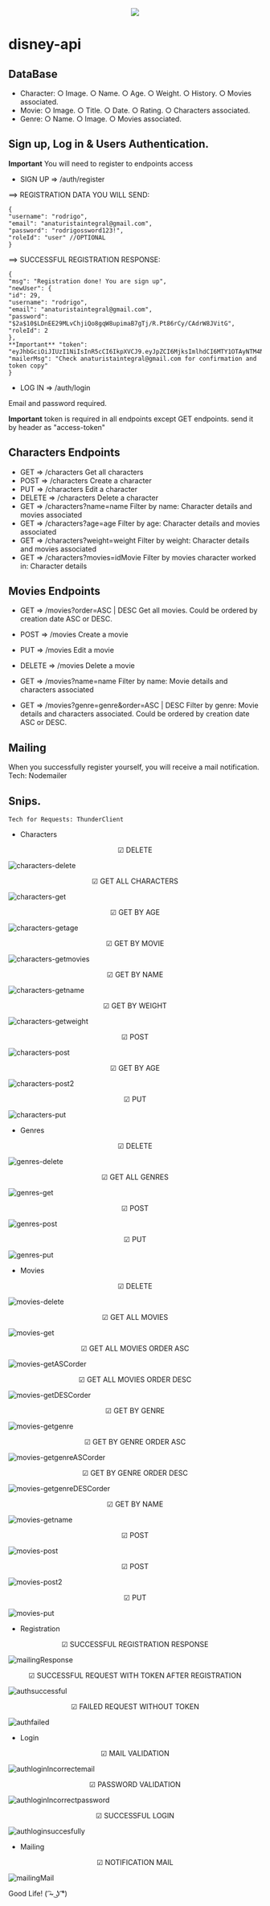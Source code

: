 <p align='center'>
<img src="https://readme-typing-svg.herokuapp.com?color=CAC8F8&background=1C1C1D&size=25&center=true&vCenter=true&width=433&height=75&lines=Hi!+I+am+Zayra+Velasco;Soft+dev+and+Admin+manager;it+is+a+backend+project;to+Alkemy;disney+characters+and+movies;enjoy+it+!">
</p>

# disney-api

## DataBase

- Character: 
  ○ Image.
  ○ Name.
  ○ Age.
  ○ Weight.
  ○ History.
  ○ Movies associated.
- Movie:
  ○ Image.
  ○ Title.
  ○ Date.
  ○ Rating.
  ○ Characters associated.
- Genre:
  ○ Name.
  ○ Image.
  ○ Movies associated.
  
## Sign up, Log in & Users Authentication.

**Important** You will need to register to endpoints access

- SIGN UP => /auth/register

==> REGISTRATION DATA YOU WILL SEND:
  
    {
    "username": "rodrigo",
    "email": "anaturistaintegral@gmail.com",
    "password": "rodrigossword123!",
    "roleId": "user" //OPTIONAL
    }
    
==> SUCCESSFUL REGISTRATION RESPONSE:

    {
    "msg": "Registration done! You are sign up",
    "newUser": {
    "id": 29,
    "username": "rodrigo",
    "email": "anaturistaintegral@gmail.com",
    "password": "$2a$10$LDnEE29MLvChjiQo8gqW8upimaB7gTj/R.Pt86rCy/CAdrW8JVitG",
    "roleId": 2
    },
    **Important** "token": "eyJhbGciOiJIUzI1NiIsInR5cCI6IkpXVCJ9.eyJpZCI6MjksImlhdCI6MTY1OTAyNTM4NSwiZXhwIjoxNjU5MTExNzg1fQ.jFxM_aQIlRIdb6yBq8iXRjQ1G0Mn7qC8Hckrh7YsPMM"
    "mailerMsg": "Check anaturistaintegral@gmail.com for confirmation and token copy"
    }

- LOG IN => /auth/login

Email and password required.
    
**Important** token is required in all endpoints except GET endpoints. send it by header as "access-token"

## Characters Endpoints

- GET => /characters
  Get all characters 
- POST => /characters
  Create a character
- PUT => /characters
  Edit  a character
- DELETE => /characters
  Delete a character
- GET => /characters?name=name
  Filter by name: Character details and movies associated
- GET => /characters?age=age
  Filter by age: Character details and movies associated
- GET => /characters?weight=weight
  Filter by weight: Character details and movies associated
- GET => /characters?movies=idMovie
  Filter by movies character worked in: Character details

## Movies Endpoints

- GET => /movies?order=ASC | DESC
  Get all movies. Could be ordered by creation date ASC or DESC. 
- POST => /movies
  Create a movie
- PUT => /movies
  Edit a movie
- DELETE => /movies
  Delete a movie

- GET => /movies?name=name
  Filter by name: Movie details and characters associated
- GET => /movies?genre=genre&order=ASC | DESC
  Filter by genre: Movie details and characters associated. Could be ordered by creation date ASC or DESC.

## Mailing
When you successfully register yourself, you will receive a mail notification. 
    Tech: Nodemailer
    
## Snips. 
    Tech for Requests: ThunderClient
    
* Characters
<p align='center'>☑ DELETE</p>

![characters-delete](https://user-images.githubusercontent.com/95602965/180970726-11544d0d-24e1-440f-bb90-f09ffca1d278.png)

<p align='center'>☑ GET ALL CHARACTERS</p>

![characters-get](https://user-images.githubusercontent.com/95602965/180970731-7193dde0-d53e-429b-80ef-2a90558d9e18.png)

<p align='center'>☑ GET BY AGE</p>

![characters-getage](https://user-images.githubusercontent.com/95602965/180970736-c0f79eea-8fea-4219-9c35-171350bc3b22.png)

<p align='center'>☑ GET BY MOVIE</p>

![characters-getmovies](https://user-images.githubusercontent.com/95602965/180970740-2f1d86be-3988-4999-9b12-7714dd00290a.png)

<p align='center'>☑ GET BY NAME</p>

![characters-getname](https://user-images.githubusercontent.com/95602965/180970746-c88c9012-53a9-4718-a1e1-83c1edc94e28.png)

<p align='center'>☑ GET BY WEIGHT</p>

![characters-getweight](https://user-images.githubusercontent.com/95602965/180970748-d9403d6b-8a06-41a4-9e16-58e250c54caa.png)

<p align='center'>☑ POST</p>

![characters-post](https://user-images.githubusercontent.com/95602965/180970753-136ad6dd-5615-425d-a765-2f6273d4c98c.png)

<p align='center'>☑ GET BY AGE</p>

![characters-post2](https://user-images.githubusercontent.com/95602965/180970758-6b0c3bd5-4145-4e68-a314-b1a958d03151.png)

<p align='center'>☑ PUT</p>

![characters-put](https://user-images.githubusercontent.com/95602965/180970765-626c282c-4ead-4c7b-8eb4-99e258426438.png)

* Genres
<p align='center'>☑ DELETE</p>

![genres-delete](https://user-images.githubusercontent.com/95602965/180970768-b48d308c-8512-40f6-b90a-5b0308b3f0ba.png)

<p align='center'>☑ GET ALL GENRES</p>

![genres-get](https://user-images.githubusercontent.com/95602965/180970770-7f8003c4-a030-4bcc-bbd0-56c7ea77a6ce.png)

<p align='center'>☑ POST</p>

![genres-post](https://user-images.githubusercontent.com/95602965/180970773-6339a2d5-fc74-40b0-9661-be5581b05c06.png)

<p align='center'>☑ PUT</p>

![genres-put](https://user-images.githubusercontent.com/95602965/180970780-27376e76-101f-4484-9600-fe016dcb4207.png)
* Movies
<p align='center'>☑ DELETE</p>

![movies-delete](https://user-images.githubusercontent.com/95602965/180970786-76346770-cf1e-4cfc-a6cf-ef231a3e0077.png)

<p align='center'>☑ GET ALL MOVIES</p>

![movies-get](https://user-images.githubusercontent.com/95602965/180970789-6b1cf29b-87c6-47e6-ad3c-3a04d39f2f8a.png)

<p align='center'>☑ GET ALL MOVIES ORDER ASC</p>

![movies-getASCorder](https://user-images.githubusercontent.com/95602965/180970794-7de7a2a8-0c76-461a-aba6-fd13b9eb2103.png)

<p align='center'>☑ GET ALL MOVIES ORDER DESC</p>

![movies-getDESCorder](https://user-images.githubusercontent.com/95602965/180970797-b72cad98-e197-4444-aa23-f54ac3b735d8.png)

<p align='center'>☑ GET BY GENRE</p>

![movies-getgenre](https://user-images.githubusercontent.com/95602965/180970802-2036f62b-37aa-432d-8de1-a8716c149819.png)

<p align='center'>☑ GET BY GENRE ORDER ASC</p>

![movies-getgenreASCorder](https://user-images.githubusercontent.com/95602965/180970805-f35f94cd-6122-4853-ac57-8f133ca523ab.png)

<p align='center'>☑ GET BY GENRE ORDER DESC</p>

![movies-getgenreDESCorder](https://user-images.githubusercontent.com/95602965/180970810-cec2580a-98bb-4260-abe4-85faef31f505.png)

<p align='center'>☑ GET BY NAME</p>

![movies-getname](https://user-images.githubusercontent.com/95602965/180970817-7efdfa30-3df4-41d9-880e-b964850a260c.png)

<p align='center'>☑ POST</p>

![movies-post](https://user-images.githubusercontent.com/95602965/180970821-ac099eab-0a42-4ecd-93a4-879b5407c6b3.png)

<p align='center'>☑ POST</p>

![movies-post2](https://user-images.githubusercontent.com/95602965/180970824-25fe010f-10c4-424a-8373-4b912d85792c.png)

<p align='center'>☑ PUT</p>

![movies-put](https://user-images.githubusercontent.com/95602965/180970826-d1b8e677-88c0-4754-92a9-a721d5fda897.png)

* Registration

<p align='center'>☑ SUCCESSFUL REGISTRATION RESPONSE</p>

![mailingResponse](https://user-images.githubusercontent.com/95602965/181592806-947a83be-7ee6-4357-83da-fefaf5297b93.png)

<p align='center'>☑ SUCCESSFUL REQUEST WITH TOKEN AFTER REGISTRATION</p>

![authsuccessful](https://user-images.githubusercontent.com/95602965/181592810-96df9553-8c16-4c7e-92af-564192af1461.png)

<p align='center'>☑ FAILED REQUEST WITHOUT TOKEN</p>

![authfailed](https://user-images.githubusercontent.com/95602965/181592812-f097f571-662d-450b-9a66-a5f37ab6de8b.png)

* Login
<p align='center'>☑ MAIL VALIDATION</p>

![authloginIncorrectemail](https://user-images.githubusercontent.com/95602965/181134109-894e8975-1ae1-4073-89f8-4f451e451b3b.png)

<p align='center'>☑ PASSWORD VALIDATION</p>

![authloginIncorrectpassword](https://user-images.githubusercontent.com/95602965/181134121-f109dc06-dff7-4aad-b23f-9e318db2f360.png)

<p align='center'>☑ SUCCESSFUL LOGIN</p>

![authloginsuccesfully](https://user-images.githubusercontent.com/95602965/181592816-4a29ad82-e92b-4230-b0e5-78cc37fbc5d8.png)

* Mailing
<p align='center'>☑ NOTIFICATION MAIL</p>

![mailingMail](https://user-images.githubusercontent.com/95602965/181592803-b0532865-98e3-492b-9881-61245aa263a8.png)

Good Life! ( ͡~ ͜ʖ ͡°)
